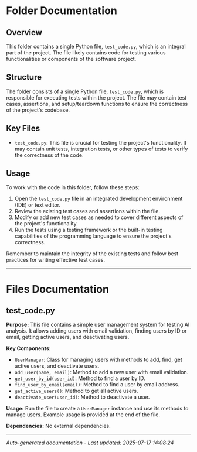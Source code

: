 # Folder Documentation

## Overview
This folder contains a single Python file, `test_code.py`, which is an integral part of the project. The file likely contains code for testing various functionalities or components of the software project.

## Structure
The folder consists of a single Python file, `test_code.py`, which is responsible for executing tests within the project. The file may contain test cases, assertions, and setup/teardown functions to ensure the correctness of the project's codebase.

## Key Files
- `test_code.py`: This file is crucial for testing the project's functionality. It may contain unit tests, integration tests, or other types of tests to verify the correctness of the code.

## Usage
To work with the code in this folder, follow these steps:
1. Open the `test_code.py` file in an integrated development environment (IDE) or text editor.
2. Review the existing test cases and assertions within the file.
3. Modify or add new test cases as needed to cover different aspects of the project's functionality.
4. Run the tests using a testing framework or the built-in testing capabilities of the programming language to ensure the project's correctness.

Remember to maintain the integrity of the existing tests and follow best practices for writing effective test cases.

---

# Files Documentation

## test_code.py

**Purpose:** This file contains a simple user management system for testing AI analysis. It allows adding users with email validation, finding users by ID or email, getting active users, and deactivating users.

**Key Components:**
- `UserManager`: Class for managing users with methods to add, find, get active users, and deactivate users.
- `add_user(name, email)`: Method to add a new user with email validation.
- `get_user_by_id(user_id)`: Method to find a user by ID.
- `find_user_by_email(email)`: Method to find a user by email address.
- `get_active_users()`: Method to get all active users.
- `deactivate_user(user_id)`: Method to deactivate a user.

**Usage:** Run the file to create a `UserManager` instance and use its methods to manage users. Example usage is provided at the end of the file.

**Dependencies:** No external dependencies.

---
*Auto-generated documentation - Last updated: 2025-07-17 14:08:24*
